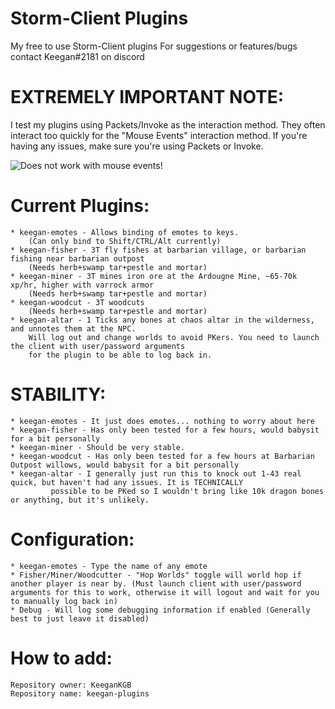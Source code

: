 # Storm-Client Plugins
My free to use Storm-Client plugins
For suggestions or features/bugs contact Keegan#2181 on discord

# EXTREMELY IMPORTANT NOTE: 
I test my plugins using Packets/Invoke as the interaction method. They often interact too quickly for the "Mouse Events" interaction method. If you're having any issues, make sure you're using Packets or Invoke. 

![Does not work with mouse events!](https://i.imgur.com/cp52COH.png)
# Current Plugins:
	* keegan-emotes - Allows binding of emotes to keys. 
		(Can only bind to Shift/CTRL/Alt currently)
	* keegan-fisher - 3T fly fishes at barbarian village, or barbarian fishing near barbarian outpost
		(Needs herb+swamp tar+pestle and mortar) 
	* keegan-miner - 3T mines iron ore at the Ardougne Mine, ~65-70k xp/hr, higher with varrock armor 
		(Needs herb+swamp tar+pestle and mortar) 
	* keegan-woodcut - 3T woodcuts  
		(Needs herb+swamp tar+pestle and mortar) 
	* keegan-altar - 1 Ticks any bones at chaos altar in the wilderness, and unnotes them at the NPC. 
		Will log out and change worlds to avoid PKers. You need to launch the client with user/password arguments 
		for the plugin to be able to log back in.
  
# STABILITY:
	* keegan-emotes - It just does emotes... nothing to worry about here  
	* keegan-fisher - Has only been tested for a few hours, would babysit for a bit personally
	* keegan-miner - Should be very stable.
	* keegan-woodcut - Has only been tested for a few hours at Barbarian Outpost willows, would babysit for a bit personally
	* keegan-altar - I generally just run this to knock out 1-43 real quick, but haven't had any issues. It is TECHNICALLY
			 possible to be PKed so I wouldn't bring like 10k dragon bones or anything, but it's unlikely. 
	
# Configuration:
	* keegan-emotes - Type the name of any emote  
	* Fisher/Miner/Woodcutter - "Hop Worlds" toggle will world hop if another player is near by. (Must launch client with user/password arguments for this to work, otherwise it will logout and wait for you to manually log back in) 
	* Debug - Will log some debugging information if enabled (Generally best to just leave it disabled)
	
# How to add:
	Repository owner: KeeganKGB 	
	Repository name: keegan-plugins
